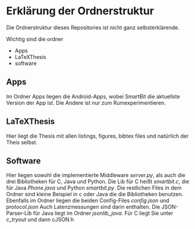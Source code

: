 # Erklärung der Ordnerstruktur

Die Ordnerstruktur dieses Repositories ist nicht ganz selbsterklärende.

Wichtig sind die ordner

- Apps
- LaTeXThesis
- software

## Apps

Im Ordner Apps liegen die Android-Apps, wobei SmartBit die aktuellste Version der App ist. Die Andere ist nur zum Rumexperimentieren.

## LaTeXThesis

Hier liegt die Thesis mit allen listings, figures, bibtex files und natürlich der Theis selbst.

## Software

Hier liegen sowohl die implementierte Middleware *server.py*, als auch die drei Bibliotheken für C, Java und Python.
Die Lib für C heißt *smartbit.c*, die für Java *Phone.java* und Python *smartbit.py*.
Die restlichen Files in dem Ordner sind kleine Beispiel in c oder Java die die Bibliotheken benutzen.
Ebenfalls im Ordner liegen die beiden Config-Files *config.json* und *protocol.json*
Auch Latenzmessungen sind darin enthalten.
Die JSON-Parser-Lib für Java liegt im Ordner *jsonlib_java*. Für C liegt Sie unter *c_tryout* und dann cJSON.h

